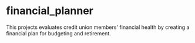 # financial_planner
This projects evaluates credit union members' financial health by creating a financial plan for budgeting and retirement.

